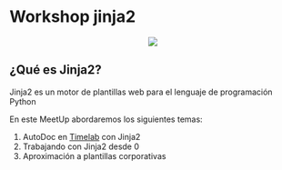 # Workshop jinja2

<p align="center"> 
<img src="https://upload.wikimedia.org/wikipedia/commons/8/87/Jinja_software_logo.svg">
</p>

## ¿Qué es Jinja2?
Jinja2 es un motor de plantillas web para el lenguaje de programación Python

En este MeetUp abordaremos los siguientes temas:

1. AutoDoc en [Timelab](https://globaldevtools.bbva.com/bitbucket/projects/NIQLB/repos/niqlb_datio_timelab/browse) con Jinja2
2. Trabajando con Jinja2 desde 0
3. Aproximación a plantillas corporativas

